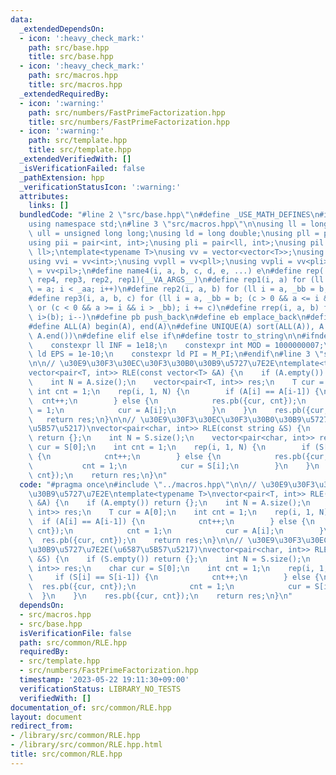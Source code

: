 ```yaml
---
data:
  _extendedDependsOn:
  - icon: ':heavy_check_mark:'
    path: src/base.hpp
    title: src/base.hpp
  - icon: ':heavy_check_mark:'
    path: src/macros.hpp
    title: src/macros.hpp
  _extendedRequiredBy:
  - icon: ':warning:'
    path: src/numbers/FastPrimeFactorization.hpp
    title: src/numbers/FastPrimeFactorization.hpp
  - icon: ':warning:'
    path: src/template.hpp
    title: src/template.hpp
  _extendedVerifiedWith: []
  _isVerificationFailed: false
  _pathExtension: hpp
  _verificationStatusIcon: ':warning:'
  attributes:
    links: []
  bundledCode: "#line 2 \"src/base.hpp\"\n#define _USE_MATH_DEFINES\n#include <bits/stdc++.h>\n\
    using namespace std;\n#line 3 \"src/macros.hpp\"\n\nusing ll = long long;\nusing\
    \ ull = unsigned long long;\nusing ld = long double;\nusing pll = pair<ll, ll>;\n\
    using pii = pair<int, int>;\nusing pli = pair<ll, int>;\nusing pil = pair<int,\
    \ ll>;\ntemplate<typename T>\nusing vv = vector<vector<T>>;\nusing vvl = vv<ll>;\n\
    using vvi = vv<int>;\nusing vvpll = vv<pll>;\nusing vvpli = vv<pli>;\nusing vvpil\
    \ = vv<pil>;\n#define name4(i, a, b, c, d, e, ...) e\n#define rep(...) name4(__VA_ARGS__,\
    \ rep4, rep3, rep2, rep1)(__VA_ARGS__)\n#define rep1(i, a) for (ll i = 0, _aa\
    \ = a; i < _aa; i++)\n#define rep2(i, a, b) for (ll i = a, _bb = b; i < _bb; i++)\n\
    #define rep3(i, a, b, c) for (ll i = a, _bb = b; (c > 0 && a <= i && i < _bb)\
    \ or (c < 0 && a >= i && i > _bb); i += c)\n#define rrep(i, a, b) for (ll i=(a);\
    \ i>(b); i--)\n#define pb push_back\n#define eb emplace_back\n#define mkp make_pair\n\
    #define ALL(A) begin(A), end(A)\n#define UNIQUE(A) sort(ALL(A)), A.erase(unique(ALL(A)),\
    \ A.end())\n#define elif else if\n#define tostr to_string\n\n#ifndef CONSTANTS\n\
    \    constexpr ll INF = 1e18;\n    constexpr int MOD = 1000000007;\n    constexpr\
    \ ld EPS = 1e-10;\n    constexpr ld PI = M_PI;\n#endif\n#line 3 \"src/common/RLE.hpp\"\
    \n\n// \u30E9\u30F3\u30EC\u30F3\u30B0\u30B9\u5727\u7E2E\ntemplate<typename T>\n\
    vector<pair<T, int>> RLE(const vector<T> &A) {\n    if (A.empty()) return {};\n\
    \    int N = A.size();\n    vector<pair<T, int>> res;\n    T cur = A[0];\n   \
    \ int cnt = 1;\n    rep(i, 1, N) {\n        if (A[i] == A[i-1]) {\n          \
    \  cnt++;\n        } else {\n            res.pb({cur, cnt});\n            cnt\
    \ = 1;\n            cur = A[i];\n        }\n    }\n    res.pb({cur, cnt});\n \
    \   return res;\n}\n\n// \u30E9\u30F3\u30EC\u30F3\u30B0\u30B9\u5727\u7E2E(\u6587\
    \u5B57\u5217)\nvector<pair<char, int>> RLE(const string &S) {\n    if (S.empty())\
    \ return {};\n    int N = S.size();\n    vector<pair<char, int>> res;\n    char\
    \ cur = S[0];\n    int cnt = 1;\n    rep(i, 1, N) {\n        if (S[i] == S[i-1])\
    \ {\n            cnt++;\n        } else {\n            res.pb({cur, cnt});\n \
    \           cnt = 1;\n            cur = S[i];\n        }\n    }\n    res.pb({cur,\
    \ cnt});\n    return res;\n}\n"
  code: "#pragma once\n#include \"../macros.hpp\"\n\n// \u30E9\u30F3\u30EC\u30F3\u30B0\
    \u30B9\u5727\u7E2E\ntemplate<typename T>\nvector<pair<T, int>> RLE(const vector<T>\
    \ &A) {\n    if (A.empty()) return {};\n    int N = A.size();\n    vector<pair<T,\
    \ int>> res;\n    T cur = A[0];\n    int cnt = 1;\n    rep(i, 1, N) {\n      \
    \  if (A[i] == A[i-1]) {\n            cnt++;\n        } else {\n            res.pb({cur,\
    \ cnt});\n            cnt = 1;\n            cur = A[i];\n        }\n    }\n  \
    \  res.pb({cur, cnt});\n    return res;\n}\n\n// \u30E9\u30F3\u30EC\u30F3\u30B0\
    \u30B9\u5727\u7E2E(\u6587\u5B57\u5217)\nvector<pair<char, int>> RLE(const string\
    \ &S) {\n    if (S.empty()) return {};\n    int N = S.size();\n    vector<pair<char,\
    \ int>> res;\n    char cur = S[0];\n    int cnt = 1;\n    rep(i, 1, N) {\n   \
    \     if (S[i] == S[i-1]) {\n            cnt++;\n        } else {\n          \
    \  res.pb({cur, cnt});\n            cnt = 1;\n            cur = S[i];\n      \
    \  }\n    }\n    res.pb({cur, cnt});\n    return res;\n}\n"
  dependsOn:
  - src/macros.hpp
  - src/base.hpp
  isVerificationFile: false
  path: src/common/RLE.hpp
  requiredBy:
  - src/template.hpp
  - src/numbers/FastPrimeFactorization.hpp
  timestamp: '2023-05-22 19:11:30+09:00'
  verificationStatus: LIBRARY_NO_TESTS
  verifiedWith: []
documentation_of: src/common/RLE.hpp
layout: document
redirect_from:
- /library/src/common/RLE.hpp
- /library/src/common/RLE.hpp.html
title: src/common/RLE.hpp
---
```

